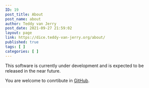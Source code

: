 ```yaml
---
ID: 19
post_title: About
post_name: about
author: Teddy van Jerry
post_date: 2021-09-27 21:59:02
layout: page
link: https://dice.teddy-van-jerry.org/about/
published: true
tags: [ ]
categories: [ ]
---
```

<p>This software is currently under development and is expected to be released in the near future.</p>
<p>You are welcome to conrtibute in <a target="_blank" href="https://github.com/Teddy-van-Jerry/Dice_Simulation" rel="noopener">GitHub</a>.</p>